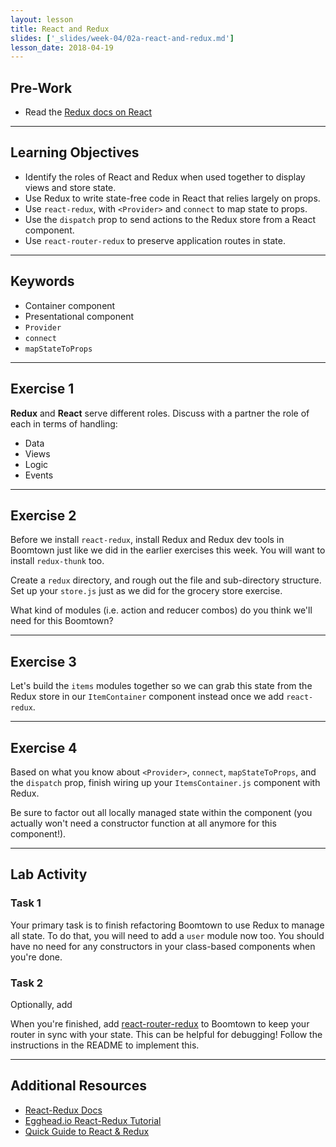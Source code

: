 ```yaml
---
layout: lesson
title: React and Redux
slides: ['_slides/week-04/02a-react-and-redux.md']
lesson_date: 2018-04-19
---
```


## Pre-Work

* Read the [Redux docs on React](http://redux.js.org/docs/basics/UsageWithReact.html)

---

## Learning Objectives

* Identify the roles of React and Redux when used together to display views and store state.
* Use Redux to write state-free code in React that relies largely on props.
* Use `react-redux`, with `<Provider>` and `connect` to map state to props.
* Use the `dispatch` prop to send actions to the Redux store from a React component.
* Use `react-router-redux` to preserve application routes in state.

---

## Keywords

* Container component
* Presentational component
* `Provider`
* `connect`
* `mapStateToProps`

---

## Exercise 1

**Redux** and **React** serve different roles. Discuss with a partner the role of each in terms of handling:

* Data
* Views
* Logic
* Events

---

## Exercise 2

Before we install `react-redux`, install Redux and Redux dev tools in Boomtown just like we did in the earlier exercises this week. You will want to install `redux-thunk` too.

Create a `redux` directory, and rough out the file and sub-directory structure. Set up your `store.js` just as we did for the grocery store exercise.

What kind of modules (i.e. action and reducer combos) do you think we'll need for this Boomtown?

---

## Exercise 3

Let's build the `items` modules together so we can grab this state from the Redux store in our `ItemContainer` component instead once we add `react-redux`.

---

## Exercise 4

Based on what you know about `<Provider>`, `connect`, `mapStateToProps`, and the `dispatch` prop, finish wiring up your `ItemsContainer.js` component with Redux.

Be sure to factor out all locally managed state within the component (you actually won't need a constructor function at all anymore for this component!).

---

## Lab Activity

### Task 1

Your primary task is to finish refactoring Boomtown to use Redux to manage all state. To do that, you will need to add a `user` module now too. You should have no need for any constructors in your class-based components when you're done.

### Task 2

Optionally, add

When you're finished, add [react-router-redux](https://github.com/ReactTraining/react-router/tree/master/packages/react-router-redux) to Boomtown to keep your router in sync with your state. This can be helpful for debugging! Follow the instructions in the README to implement this.

---

## Additional Resources

* [React-Redux Docs](https://github.com/reactjs/react-redux)
* [Egghead.io React-Redux Tutorial](https://egghead.io/courses/building-react-applications-with-idiomatic-redux)
* [Quick Guide to React & Redux](https://www.reax.io/blog/2016/07/07/quick-guide-to-react-and-redux/)

